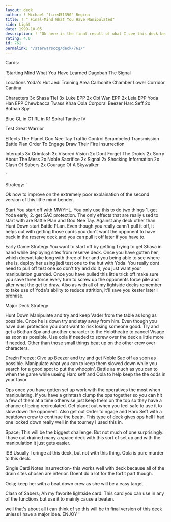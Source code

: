 ```yaml
---
layout: deck
author: ! Michael "fire451390" Regina
title: ! " Final-Mind What You Have Manipulated"
side: Light
date: 1999-10-05
description: ! "Ok here is the final result of what I see this deck being able to get to.  Thanks to those who gave help in getting it where I think I may have it down now.  To those who haven't seen it, use Shasa Teil on Dagobah to manipulate the opponent to death."
rating: 4.0
id: 761
permalink: "/starwarsccg/deck/761/"
---
```

Cards: 

'Starting
Mind What You Have Learned
Dagobah
The Signal

Locations
Yoda's Hut
Jedi Training Area
Carbonite Chamber
Lower Corridor
Cantina

Characters
3x Shasa Tiel
3x Luke EPP
2x Obi Wan EPP
2x Leia EPP
Yoda
Han EPP
Chewbacca
Twass Khaa
Oola
Corporal Beezer
Harc Seff
2x Bothan Spy

Blue
GL in G1
RL in R1
Spiral
Tantive IV

Test
Great Warrior

Effects
The Planet
Goo Nee Tay
Traffic Control
Scrambeled Transmission
Battle Plan
Order To Engage
Draw Their Fire
Insurrection

Interupts
3x Grimtash
3x Visored Vision
2x Dont Forget The Droids
2x Sorry About The Mess
2x Noble Sacrifice
2x Signal
2x Shocking Information
2x Clash Of Sabers
2x Courage Of A Skywalker

'

Strategy: '

Ok now to improve on the extremely poor explaination of the second version of this little mind bender.

Start
You start off with MWYHL.  You only use this to do two things 1. get Yoda early, 2. get SAC protection.  The only effects that are really used to start with are Battle Plan and Goo Nee Tay.
Against any deck other than Hunt Down start Battle PLan. Even though you really cann't pull it off, it helps out with getting those cards you don't want the opponent to have back in the reserve deck and you can pull it off later if you have to.

Early Game Strategy
You want to start off by getting Trying to get Shasa in hand while deploying sites from reserve deck.  Once you have gotten her, which doesnt take long with three of her and you being able to see where she is, deploy her using jedi test one to the hut with Yoda.	You really dont need to pull off test one so don't try and do it, you just want your manipulation guarded.
Once you have pulled this little trick off make sure you save three force every turn to screw up the opponents force pile and alter what the get to draw.  Also as with all of my lightside decks remember to take use of Yoda's ability to reduce attrition, it'll save you kester later I promise.

Major Deck Strategy

Hunt Down
Manipulate and try and keep Vader from the table as long as possible.  Once he is down try and stay away from him.  Even though you have duel protection you dont want to risk losing someone good.  Try and get a Bothan Spy and another character to the Holotheatre to cancel Visage as soon as possible.  Use oola if needed to screw over the deck a little more if needed.  Other than those small things beat up on the other crew over characters.

Drazin Freeze;
Give up Beezer and try and get Noble Sac off as soon as possible.  Manipulate what you can to keep them slowed down while you search for a good spot to put the whoopin'.  Battle as much as you can to when the game while useing Harc seff and Oola to help keep the the odds in your favor.

Ops
once you have gotten set up work with the operatives the most when manipulating.  If you have a grimtash clump the ops together so you can hit a few of them at a time otherwise just keep them on the top so they have a chance of being recirculated.  Get planet out when you feel safe to use it to slow down the opponent.  Also get out Order to ngage and Harc Seff with a beatdown crew to continue the beatn.	This type of deck gives ops hell I had one locked down really well in the tourney I used this in.

Space;
This will be the biggest challenge.  But not much of one surprisingly.	I have out drained many a space deck with this sort of set up and with the manipulation it just gets easier.

ISB Usually I cringe at this deck, but not with this thing.  Oola is pure murder to this deck.

Single Card Notes
Insurrection- this works well with deck because all of the drain sites chosen are interior.  Doent do a lot for the forfit part though.

Oola; keep her with a beat down crew as she will be a easy target.

Clash of Sabers; Ah my favorite lightside card.  This card you can use in any of the functions but use it to mainly cause a beaten.

well that's about all i can think of so this will be th final version of this deck unless I have a major idea.  ENJOY
'
